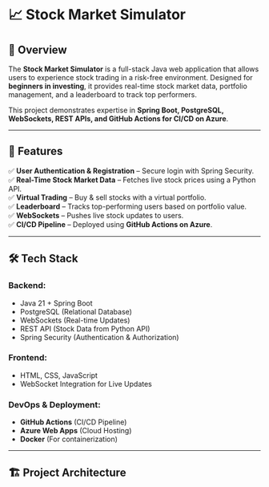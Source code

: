 # 📈 Stock Market Simulator

## 🏦 Overview  
The **Stock Market Simulator** is a full-stack Java web application that allows users to experience stock trading in a risk-free environment. Designed for **beginners in investing**, it provides real-time stock market data, portfolio management, and a leaderboard to track top performers.  

This project demonstrates expertise in **Spring Boot, PostgreSQL, WebSockets, REST APIs, and GitHub Actions for CI/CD on Azure**.  

---

## 🚀 Features  
✅ **User Authentication & Registration** – Secure login with Spring Security.  
✅ **Real-Time Stock Market Data** – Fetches live stock prices using a Python API.  
✅ **Virtual Trading** – Buy & sell stocks with a virtual portfolio.  
✅ **Leaderboard** – Tracks top-performing users based on portfolio value.  
✅ **WebSockets** – Pushes live stock updates to users.  
✅ **CI/CD Pipeline** – Deployed using **GitHub Actions on Azure**.  

---

## 🛠️ Tech Stack  
### **Backend:**  
- Java 21 + Spring Boot  
- PostgreSQL (Relational Database)  
- WebSockets (Real-time Updates)  
- REST API (Stock Data from Python API)  
- Spring Security (Authentication & Authorization)  

### **Frontend:**  
- HTML, CSS, JavaScript  
- WebSocket Integration for Live Updates  

### **DevOps & Deployment:**  
- **GitHub Actions** (CI/CD Pipeline)  
- **Azure Web Apps** (Cloud Hosting)  
- **Docker** (For containerization)  

---

## 🏗️ Project Architecture  
